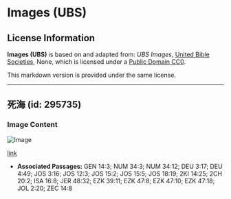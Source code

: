# Images (UBS)

## License Information

**Images (UBS)** is based on and adapted from: _UBS Images_, [United Bible Societies](https://unitedbiblesocieties.org/), None, which is licensed under a [Public Domain CC0](https://creativecommons.org/public-domain/cc0/).

This markdown version is provided under the same license.



--------------------------------

## 死海 (id: 295735)

### Image Content

![Image](https://cdn.aquifer.bible/aquifer-content/resources/Media/WEB-0179_dead_sea.jpg)

[link](https://cdn.aquifer.bible/aquifer-content/resources/Media/WEB-0179_dead_sea.jpg)

* **Associated Passages:** GEN 14:3; NUM 34:3; NUM 34:12; DEU 3:17; DEU 4:49; JOS 3:16; JOS 12:3; JOS 15:2; JOS 15:5; JOS 18:19; 2KI 14:25; 2CH 20:2; ISA 16:8; JER 48:32; EZK 39:11; EZK 47:8; EZK 47:10; EZK 47:18; JOL 2:20; ZEC 14:8


